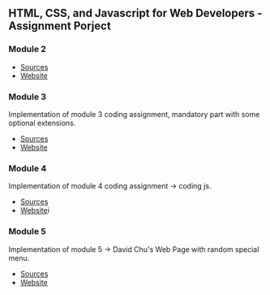 ## HTML, CSS, and Javascript for Web Developers - Assignment Porject


### Module 2

- [Sources](https://github.com/codefritz/coursera-test/tree/main/module2)
- [Website](https://codefritz.github.io/coursera-test/module2/)

### Module 3

Implementation of module 3 coding assignment, mandatory part with some optional extensions.

- [Sources](https://github.com/codefritz/coursera-test/tree/main/module3)
- [Website](https://codefritz.github.io/coursera-test/module3/)

### Module 4

Implementation of module 4 coding assignment -> coding js.

- [Sources](https://github.com/codefritz/coursera-test/tree/main/module4)
- [Website](https://codefritz.github.io/coursera-test/module4/)i

### Module 5

Implementation of module 5 -> David Chu's Web Page with random special menu.

- [Sources](https://github.com/codefritz/coursera-test/tree/main/module5)
- [Website](https://codefritz.github.io/coursera-test/module5/)
